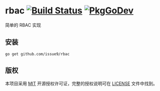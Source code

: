 rbac
[![Build Status](https://travis-ci.org/issue9/rbac.svg?branch=master)](https://travis-ci.org/issue9/rbac)
[![PkgGoDev](https://pkg.go.dev/badge/github.com/issue9/rbac)](https://pkg.go.dev/github.com/issue9/rbac)
======

简单的 RBAC 实现

安装
---

```shell
go get github.com/issue9/rbac
```

版权
---

本项目采用 [MIT](https://opensource.org/licenses/MIT) 开源授权许可证，完整的授权说明可在 [LICENSE](LICENSE) 文件中找到。
